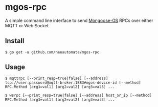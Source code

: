 # mgos-rpc

A simple command line interface to send [Mongoose-OS](http://www.mongoose-os.com) RPCs over either MQTT or Web Socket.

## Install

```shell
$ go get -u github.com/neoautomata/mgos-rpc
```

## Usage

```shell
$ mqttrpc [--print_resp=true|false] [--address] tcp://user:password@mqtt-broker:1883#mgos-device-id [--method] RPC.Method [arg1=val1] [arg2=val2] [arg3=val3] ...

$ wsrpc [--print_resp=true|false] [--address] host_or_ip [--method] RPC.Method [arg1=val1] [arg2=val2] [arg3=val3] ...
```
